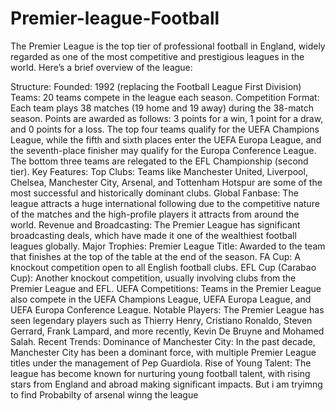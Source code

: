 # Premier-league-Football
The Premier League is the top tier of professional football in England, widely regarded as one of the most competitive and prestigious leagues in the world. Here’s a brief overview of the league:

Structure:
Founded: 1992 (replacing the Football League First Division)
Teams: 20 teams compete in the league each season.
Competition Format:
Each team plays 38 matches (19 home and 19 away) during the 38-match season.
Points are awarded as follows: 3 points for a win, 1 point for a draw, and 0 points for a loss.
The top four teams qualify for the UEFA Champions League, while the fifth and sixth places enter the UEFA Europa League, and the seventh-place finisher may qualify for the Europa Conference League.
The bottom three teams are relegated to the EFL Championship (second tier).
Key Features:
Top Clubs: Teams like Manchester United, Liverpool, Chelsea, Manchester City, Arsenal, and Tottenham Hotspur are some of the most successful and historically dominant clubs.
Global Fanbase: The league attracts a huge international following due to the competitive nature of the matches and the high-profile players it attracts from around the world.
Revenue and Broadcasting: The Premier League has significant broadcasting deals, which have made it one of the wealthiest football leagues globally.
Major Trophies:
Premier League Title: Awarded to the team that finishes at the top of the table at the end of the season.
FA Cup: A knockout competition open to all English football clubs.
EFL Cup (Carabao Cup): Another knockout competition, usually involving clubs from the Premier League and EFL.
UEFA Competitions: Teams in the Premier League also compete in the UEFA Champions League, UEFA Europa League, and UEFA Europa Conference League.
Notable Players:
The Premier League has seen legendary players such as Thierry Henry, Cristiano Ronaldo, Steven Gerrard, Frank Lampard, and more recently, Kevin De Bruyne and Mohamed Salah.
Recent Trends:
Dominance of Manchester City: In the past decade, Manchester City has been a dominant force, with multiple Premier League titles under the management of Pep Guardiola.
Rise of Young Talent: The league has become known for nurturing young football talent, with rising stars from England and abroad making significant impacts.
But i am tryimng to find Probabilty of arsenal winng the league
